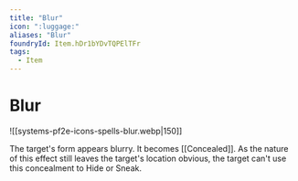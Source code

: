 ```yaml
---
title: "Blur"
icon: ":luggage:"
aliases: "Blur"
foundryId: Item.hDr1bYDvTQPElTFr
tags:
  - Item
---
```


# Blur
![[systems-pf2e-icons-spells-blur.webp|150]]

The target's form appears blurry. It becomes [[Concealed]]. As the nature of this effect still leaves the target's location obvious, the target can't use this concealment to Hide or Sneak.
